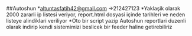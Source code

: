 ##Autoshun
*altuntasfatih42@gmail.com	 ->212427123
*Yaklaşik olarak 2000 zararli ip listesi veriyor, report.html dosyasi içinde tarihleri ve neden listeye alindiklari veriliyor
*Oto bir script yazip Autoshun reportlari duzenli olarak indirip kendi sistemimizi beslicek bir feeder haline getirebiliriz
